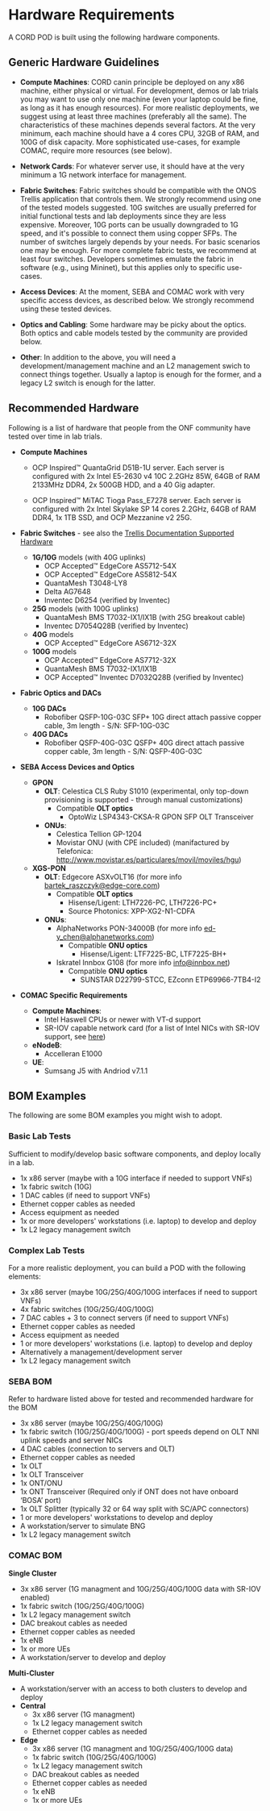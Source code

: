 # Hardware Requirements

A CORD POD is built using the following hardware components.

## Generic Hardware Guidelines

* **Compute Machines**: CORD canin principle be deployed on any x86
  machine, either physical or virtual. For development, demos or lab
  trials you may want to use only one machine (even your laptop could
  be fine, as long as it has enough resources). For more realistic
  deployments, we suggest using at least three machines (preferably
  all the same). The characteristics of these machines depends several
  factors. At the very minimum, each machine should have a 4 cores
  CPU, 32GB of RAM, and 100G of disk capacity. More sophisticated
  use-cases, for example COMAC, require more resources (see below).

* **Network Cards**: For whatever server use, it should have at the
  very minimum a 1G network interface for management.

* **Fabric Switches**: Fabric switches should be compatible with the
  ONOS Trellis application that controls them. We strongly recommend
  using one of the tested models suggested. 10G switches are usually
  preferred for initial functional tests and lab deployments since
  they are less expensive. Moreover, 10G ports can be usually
  downgraded to 1G speed, and it's possible to connect them using
  copper SFPs. The number of switches largely depends by your needs.
  For basic scenarios one may be enough. For more complete fabric
  tests, we recommend at least four switches. Developers sometimes
  emulate the fabric in software (e.g., using Mininet), but this applies
  only to specific use-cases.

* **Access Devices**: At the moment, SEBA and COMAC work
  with very specific access devices, as described below. We strongly
  recommend using these tested devices.

* **Optics and Cabling**: Some hardware may be picky about the optics.
  Both optics and cable models tested by the community are provided below.

* **Other**: In addition to the above, you will need a
  development/management machine and an L2 management swich to
  connect things together. Usually a laptop is enough for the former,
  and a legacy L2 switch is enough for the latter.

## Recommended Hardware

Following is a list of hardware that people from the ONF community
have tested over time in lab trials.


* **Compute Machines**
    * OCP Inspired&trade; QuantaGrid D51B-1U server. Each
    server is configured with 2x Intel E5-2630 v4 10C 2.2GHz 85W, 64GB of RAM 2133MHz DDR4, 2x 500GB HDD, and a 40 Gig adapter.

    * OCP Inspired&trade; MiTAC Tioga Pass_E7278 server. Each server is configured with 2x Intel Skylake SP 14 cores 2.2GHz, 64GB of RAM DDR4, 1x 1TB SSD, and OCP Mezzanine v2 25G.

* **Fabric Switches** - see also the [Trellis Documentation Supported
  Hardware](https://docs.trellisfabric.org/1.12/supported-hardware.html)
    * **1G/10G** models (with 40G uplinks)
        * OCP Accepted&trade; EdgeCore AS5712-54X
        * OCP Accepted&trade; EdgeCore AS5812-54X
        * QuantaMesh T3048-LY8
        * Delta AG7648
        * Inventec D6254 (verified by Inventec)
    * **25G** models (with 100G uplinks)
        * QuantaMesh BMS T7032-IX1/IX1B (with 25G breakout cable)
        * Inventec D7054Q28B (verified by Inventec)
    * **40G** models
        * OCP Accepted&trade; EdgeCore AS6712-32X
    * **100G** models
        * OCP Accepted&trade; EdgeCore AS7712-32X
        * QuantaMesh BMS T7032-IX1/IX1B
        * OCP Accepted&trade; Inventec D7032Q28B (verified by Inventec)

* **Fabric Optics and DACs**
    * **10G DACs**
        * Robofiber QSFP-10G-03C SFP+ 10G direct attach passive
        copper cable, 3m length - S/N: SFP-10G-03C
    * **40G DACs**
        * Robofiber QSFP-40G-03C QSFP+ 40G direct attach passive
        copper cable, 3m length - S/N: QSFP-40G-03C

* **SEBA Access Devices and Optics**
    * **GPON**
        * **OLT**: Celestica CLS Ruby S1010 (experimental, only top-down provisioning is supported - through manual customizations)
            * Compatible **OLT optics**
                * OptoWiz LSP4343-CKSA-R GPON SFP OLT Transceiver
        * **ONUs**:
            * Celestica Tellion GP-1204
            * Movistar ONU (with CPE included) (manifactured by Telefonica: <http://www.movistar.es/particulares/movil/moviles/hgu>)
    * **XGS-PON**
        * **OLT**: Edgecore ASXvOLT16 (for more info <bartek_raszczyk@edge-core.com>)
            * Compatible **OLT optics**
                * Hisense/Ligent: LTH7226-PC, LTH7226-PC+
                * Source Photonics: XPP-XG2-N1-CDFA
        * **ONUs**:
            * AlphaNetworks PON-34000B (for more info <ed-y_chen@alphanetworks.com>)
                * Compatible **ONU optics**
                    * Hisense/Ligent: LTF7225-BC, LTF7225-BH+
            * Iskratel Innbox G108 (for more info <info@innbox.net>)
                * Compatible **ONU optics**
                    * SUNSTAR D22799-STCC, EZconn ETP69966-7TB4-I2

* **COMAC Specific Requirements**
    * **Compute Machines**:
        * Intel Haswell CPUs or newer with VT-d support
        * SR-IOV capable network card (for a list of Intel NICs with SR-IOV support, see [here](https://www.intel.com/content/www/us/en/support/articles/000005722/network-and-i-o/ethernet-products.html))
    * **eNodeB**:
        * Accelleran E1000
    * **UE**:
        * Sumsang J5 with Andriod v7.1.1

## BOM Examples

The following are some BOM examples you might wish to adopt.

### Basic Lab Tests

Sufficient to modify/develop basic software components, and
deploy locally in a lab.

* 1x x86 server (maybe with a 10G interface if needed to support VNFs)
* 1x fabric switch (10G)
* 1 DAC cables (if need to support VNFs)
* Ethernet copper cables as needed
* Access equipment as needed
* 1x or more developers' workstations (i.e. laptop) to develop and deploy
* 1x L2 legacy management switch

### Complex Lab Tests

For a more realistic deployment, you can build a POD with the
following elements:

* 3x x86 server (maybe 10G/25G/40G/100G interfaces if need to support VNFs)
* 4x fabric switches (10G/25G/40G/100G)
* 7 DAC cables + 3 to connect servers (if need to support VNFs)
* Ethernet copper cables as needed
* Access equipment as needed
* 1 or more developers' workstations (i.e. laptop) to develop and deploy
* Alternatively a management/development server
* 1x L2 legacy management switch

### SEBA BOM

Refer to hardware listed above for tested and recommended hardware for the BOM

* 3x x86 server (maybe 10G/25G/40G/100G)
* 1x fabric switch (10G/25G/40G/100G) - port speeds depend on OLT NNI uplink speeds and server NICs
* 4 DAC cables (connection to servers and OLT)
* Ethernet copper cables as needed
* 1x OLT
* 1x OLT Transceiver
* 1x ONT/ONU
* 1x ONT Transceiver (Required only if ONT does not have onboard ‘BOSA’ port)
* 1x OLT Splitter (typically 32 or 64 way split with SC/APC connectors)
* 1 or more developers' workstations to develop and deploy
* A workstation/server to simulate BNG
* 1x L2 legacy management switch

### COMAC BOM

**Single Cluster**

* 3x x86 server (1G managment and 10G/25G/40G/100G data with SR-IOV enabled)
* 1x fabric switch (10G/25G/40G/100G)
* 1x L2 legacy management switch
* DAC breakout cables as needed
* Ethernet copper cables as needed
* 1x eNB
* 1x or more UEs
* A workstation/server to develop and deploy

**Multi-Cluster**

* A workstation/server with an access to both clusters to develop and deploy
* **Central**
    * 3x x86 server (1G managment)
    * 1x L2 legacy management switch
    * Ethernet copper cables as needed
* **Edge**
    * 3x x86 server (1G managment and 10G/25G/40G/100G data)
    * 1x fabric switch (10G/25G/40G/100G)
    * 1x L2 legacy management switch
    * DAC breakout cables as needed
    * Ethernet copper cables as needed
    * 1x eNB
    * 1x or more UEs

